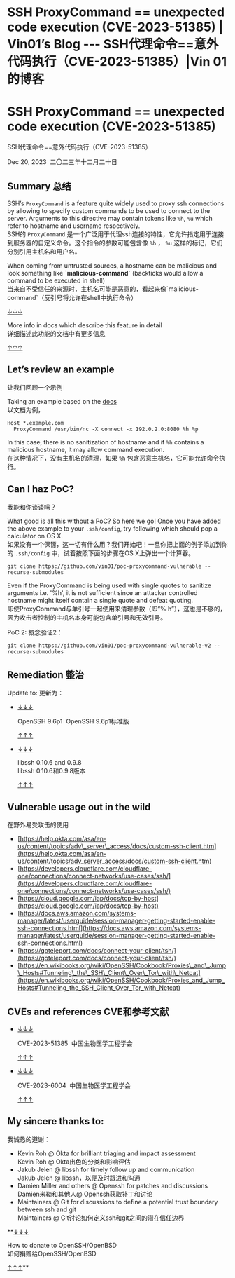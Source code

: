 

# SSH ProxyCommand == unexpected code execution (CVE-2023-51385) | Vin01’s Blog --- SSH代理命令==意外代码执行（CVE-2023-51385）|Vin 01的博客

# SSH ProxyCommand == unexpected code execution (CVE-2023-51385)  
SSH代理命令==意外代码执行（CVE-2023-51385）

Dec 20, 2023  二〇二三年十二月二十日

## Summary 总结

SSH’s `ProxyCommand` is a feature quite widely used to proxy ssh connections by allowing to specify custom commands to be used to connect to the server. Arguments to this directive may contain tokens like `%h`, `%u` which refer to hostname and username respectively.  
SSH的 `ProxyCommand` 是一个广泛用于代理ssh连接的特性，它允许指定用于连接到服务器的自定义命令。这个指令的参数可能包含像 `%h` ， `%u` 这样的标记，它们分别引用主机名和用户名。

When coming from untrusted sources, a hostname can be malicious and look something like **\`malicious-command\`** (backticks would allow a command to be executed in shell)  
当来自不受信任的来源时，主机名可能是恶意的，看起来像\`malicious-command\`（反引号将允许在shell中执行命令）

[↓↓↓](https://man.openbsd.org/ssh_config#ProxyCommand)  
  
More info in docs which describe this feature in detail  
详细描述此功能的文档中有更多信息  
  
[↑↑↑](https://man.openbsd.org/ssh_config#ProxyCommand)

## Let’s review an example  
让我们回顾一个示例

Taking an example based on the [docs](https://man.openbsd.org/ssh_config#ProxyCommand)  
以文档为例，

```plaintext
Host *.example.com
  ProxyCommand /usr/bin/nc -X connect -x 192.0.2.0:8080 %h %p
```

In this case, there is no sanitization of hostname and if `%h` contains a malicious hostname, it may allow command execution.  
在这种情况下，没有主机名的清理，如果 `%h` 包含恶意主机名，它可能允许命令执行。

## Can I haz PoC?  
我能和你谈谈吗？

What good is all this without a PoC? So here we go! Once you have added the above example to your `.ssh/config`, try following which should pop a calculator on OS X.  
如果没有一个保镖，这一切有什么用？我们开始吧！一旦你把上面的例子添加到你的 `.ssh/config` 中，试着按照下面的步骤在OS X上弹出一个计算器。

```plaintext
git clone https://github.com/vin01/poc-proxycommand-vulnerable --recurse-submodules
```

Even if the ProxyCommand is being used with single quotes to sanitize arguments i.e. '%h', it is not sufficient since an attacker controlled hostname might itself contain a single quote and defeat quoting.  
即使ProxyCommand与单引号一起使用来清理参数（即“% h”），这也是不够的，因为攻击者控制的主机名本身可能包含单引号和无效引号。

PoC 2: 概念验证2：

```plaintext
git clone https://github.com/vin01/poc-proxycommand-vulnerable-v2 --recurse-submodules
```

## Remediation 整治

Update to: 更新为：

-   [↓↓↓](https://www.openssh.com/txt/release-9.6)  
      
    OpenSSH 9.6p1  OpenSSH 9.6p1标准版  
      
    [↑↑↑](https://www.openssh.com/txt/release-9.6)
    
-   [↓↓↓](https://www.libssh.org/security/advisories/CVE-2023-6004.txt)  
      
    libssh 0.10.6 and 0.9.8  
    libssh 0.10.6和0.9.8版本  
      
    [↑↑↑](https://www.libssh.org/security/advisories/CVE-2023-6004.txt)
    

## Vulnerable usage out in the wild  
在野外易受攻击的使用

-   [https://help.okta.com/asa/en-us/content/topics/adv\_server\_access/docs/custom-ssh-client.htm](https://help.okta.com/asa/en-us/content/topics/adv_server_access/docs/custom-ssh-client.htm)
-   [https://developers.cloudflare.com/cloudflare-one/connections/connect-networks/use-cases/ssh/](https://developers.cloudflare.com/cloudflare-one/connections/connect-networks/use-cases/ssh/)
-   [https://cloud.google.com/iap/docs/tcp-by-host](https://cloud.google.com/iap/docs/tcp-by-host)
-   [https://docs.aws.amazon.com/systems-manager/latest/userguide/session-manager-getting-started-enable-ssh-connections.html](https://docs.aws.amazon.com/systems-manager/latest/userguide/session-manager-getting-started-enable-ssh-connections.html)
-   [https://goteleport.com/docs/connect-your-client/tsh/](https://goteleport.com/docs/connect-your-client/tsh/)
-   [https://en.wikibooks.org/wiki/OpenSSH/Cookbook/Proxies\_and\_Jump\_Hosts#Tunneling\_the\_SSH\_Client\_Over\_Tor\_with\_Netcat](https://en.wikibooks.org/wiki/OpenSSH/Cookbook/Proxies_and_Jump_Hosts#Tunneling_the_SSH_Client_Over_Tor_with_Netcat)

## CVEs and references CVE和参考文献

-   [↓↓↓](https://nvd.nist.gov/vuln/detail/CVE-2023-51385)  
      
    CVE-2023-51385  中国生物医学工程学会  
      
    [↑↑↑](https://nvd.nist.gov/vuln/detail/CVE-2023-51385)
    
-   [↓↓↓](https://access.redhat.com/security/cve/cve-2023-6004)  
      
    CVE-2023-6004  中国生物医学工程学会  
      
    [↑↑↑](https://access.redhat.com/security/cve/cve-2023-6004)
    

## My sincere thanks to:  
我诚恳的道谢：

-   Kevin Roh @ Okta for brilliant triaging and impact assessment  
    Kevin Roh @ Okta出色的分类和影响评估
-   Jakub Jelen @ libssh for timely follow up and communication  
    Jakub Jelen @ libssh，以便及时跟进和沟通
-   Damien Miller and others @ Openssh for patches and discussions  
    Damien米勒和其他人@ Openssh获取补丁和讨论
-   Maintainers @ Git for discussions to define a potential trust boundary between ssh and git  
    Maintainers @ Git讨论如何定义ssh和git之间的潜在信任边界

**[↓↓↓](https://www.openbsd.org/donations.html)  
  
How to donate to OpenSSH/OpenBSD  
如何捐赠给OpenSSH/OpenBSD  
  
[↑↑↑](https://www.openbsd.org/donations.html)**
